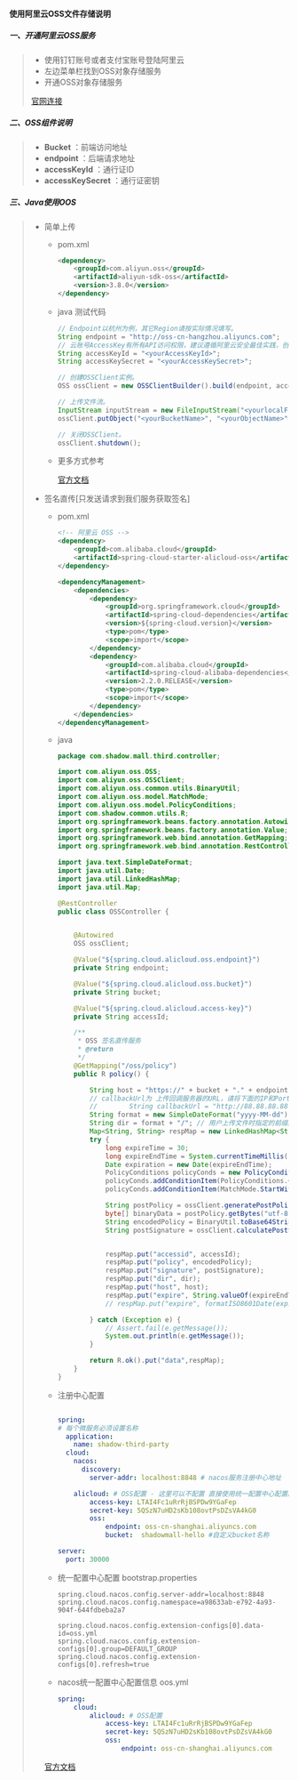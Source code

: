 #### 使用阿里云OSS文件存储说明

##### 一、开通阿里云OSS服务

> - 使用钉钉账号或者支付宝账号登陆阿里云
> - 左边菜单栏找到OSS对象存储服务
> - 开通OSS对象存储服务
>
> [官网连接](https://help.aliyun.com/document_detail/31884.htm)

##### 二、OSS组件说明

> - **Bucket** ：前端访问地址
> - **endpoint** ：后端请求地址
> - **accessKeyId** ：通行证ID
> - **accessKeySecret** ：通行证密钥

##### 三、Java使用OOS

> - 简单上传
>
>   - pom.xml
>
>     ```xml
>     <dependency>
>         <groupId>com.aliyun.oss</groupId>
>         <artifactId>aliyun-sdk-oss</artifactId>
>         <version>3.8.0</version>
>     </dependency>
>     ```
>
>   - java 测试代码
>
>     ```java
>     // Endpoint以杭州为例，其它Region请按实际情况填写。
>     String endpoint = "http://oss-cn-hangzhou.aliyuncs.com";
>     // 云账号AccessKey有所有API访问权限，建议遵循阿里云安全最佳实践，创建并使用RAM子账号进行API访问或日常运维，请登录 https://ram.console.aliyun.com 创建。
>     String accessKeyId = "<yourAccessKeyId>";
>     String accessKeySecret = "<yourAccessKeySecret>";
>     
>     // 创建OSSClient实例。
>     OSS ossClient = new OSSClientBuilder().build(endpoint, accessKeyId, accessKeySecret);
>     
>     // 上传文件流。
>     InputStream inputStream = new FileInputStream("<yourlocalFile>");
>     ossClient.putObject("<yourBucketName>", "<yourObjectName>", inputStream);
>     
>     // 关闭OSSClient。
>     ossClient.shutdown();
>     ```
>
>   - 更多方式参考
>
>     [官方文档](https://help.aliyun.com/document_detail/84781.html)
>
> - 签名直传[只发送请求到我们服务获取签名]
>
>   - pom.xml
>
>     ```xml
>     <!-- 阿里云 OSS -->
>     <dependency>
>         <groupId>com.alibaba.cloud</groupId>
>         <artifactId>spring-cloud-starter-alicloud-oss</artifactId>
>     </dependency>
>     
>     <dependencyManagement>
>         <dependencies>
>             <dependency>
>                 <groupId>org.springframework.cloud</groupId>
>                 <artifactId>spring-cloud-dependencies</artifactId>
>                 <version>${spring-cloud.version}</version>
>                 <type>pom</type>
>                 <scope>import</scope>
>             </dependency>
>             <dependency>
>                 <groupId>com.alibaba.cloud</groupId>
>                 <artifactId>spring-cloud-alibaba-dependencies</artifactId>
>                 <version>2.2.0.RELEASE</version>
>                 <type>pom</type>
>                 <scope>import</scope>
>             </dependency>
>         </dependencies>
>     </dependencyManagement>
>     
>     ```
>
>   - java
>
>     ```java
>     package com.shadow.mall.third.controller;
>     
>     import com.aliyun.oss.OSS;
>     import com.aliyun.oss.OSSClient;
>     import com.aliyun.oss.common.utils.BinaryUtil;
>     import com.aliyun.oss.model.MatchMode;
>     import com.aliyun.oss.model.PolicyConditions;
>     import com.shadow.common.utils.R;
>     import org.springframework.beans.factory.annotation.Autowired;
>     import org.springframework.beans.factory.annotation.Value;
>     import org.springframework.web.bind.annotation.GetMapping;
>     import org.springframework.web.bind.annotation.RestController;
>     
>     import java.text.SimpleDateFormat;
>     import java.util.Date;
>     import java.util.LinkedHashMap;
>     import java.util.Map;
>     
>     @RestController
>     public class OSSController {
>     
>     
>         @Autowired
>         OSS ossClient;
>     
>         @Value("${spring.cloud.alicloud.oss.endpoint}")
>         private String endpoint;
>     
>         @Value("${spring.cloud.alicloud.oss.bucket}")
>         private String bucket;
>     
>         @Value("${spring.cloud.alicloud.access-key}")
>         private String accessId;
>     
>         /**
>          * OSS 签名直传服务
>          * @return
>          */
>         @GetMapping("/oss/policy")
>         public R policy() {
>     
>             String host = "https://" + bucket + "." + endpoint; // host的格式为 bucketname.endpoint
>             // callbackUrl为 上传回调服务器的URL，请将下面的IP和Port配置为您自己的真实信息。
>             //        String callbackUrl = "http://88.88.88.88:8888";
>             String format = new SimpleDateFormat("yyyy-MM-dd").format(new Date());
>             String dir = format + "/"; // 用户上传文件时指定的前缀。
>             Map<String, String> respMap = new LinkedHashMap<String, String>();
>             try {
>                 long expireTime = 30;
>                 long expireEndTime = System.currentTimeMillis() + expireTime * 1000;
>                 Date expiration = new Date(expireEndTime);
>                 PolicyConditions policyConds = new PolicyConditions();
>                 policyConds.addConditionItem(PolicyConditions.COND_CONTENT_LENGTH_RANGE, 0, 1048576000);
>                 policyConds.addConditionItem(MatchMode.StartWith, PolicyConditions.COND_KEY, dir);
>     
>                 String postPolicy = ossClient.generatePostPolicy(expiration, policyConds);
>                 byte[] binaryData = postPolicy.getBytes("utf-8");
>                 String encodedPolicy = BinaryUtil.toBase64String(binaryData);
>                 String postSignature = ossClient.calculatePostSignature(postPolicy);
>     
>     
>                 respMap.put("accessid", accessId);
>                 respMap.put("policy", encodedPolicy);
>                 respMap.put("signature", postSignature);
>                 respMap.put("dir", dir);
>                 respMap.put("host", host);
>                 respMap.put("expire", String.valueOf(expireEndTime / 1000));
>                 // respMap.put("expire", formatISO8601Date(expiration));
>     
>             } catch (Exception e) {
>                 // Assert.fail(e.getMessage());
>                 System.out.println(e.getMessage());
>             }
>     
>             return R.ok().put("data",respMap);
>         }
>     }
>     ```
>
>   - 注册中心配置
>
>     ```yaml
>     
>     spring:
>     # 每个微服务必须设置名称
>       application:
>         name: shadow-third-party
>       cloud:
>         nacos:
>           discovery:
>             server-addr: localhost:8848 # nacos服务注册中心地址
>     
>         alicloud: # OSS配置 - 这里可以不配置 直接使用统一配置中心配置的
>             access-key: LTAI4Fc1uRrRjBSPDw9YGaFep
>             secret-key: 5QSzN7uHD2sKb108ovtPsDZsVA4kG0
>             oss:
>                 endpoint: oss-cn-shanghai.aliyuncs.com
>                 bucket:  shadowmall-hello #自定义bucket名称
>     
>     server:
>       port: 30000
>     
>     ```
>
>   - 统一配置中心配置 bootstrap.properties
>
>     ```properties
>     spring.cloud.nacos.config.server-addr=localhost:8848
>     spring.cloud.nacos.config.namespace=a98633ab-e792-4a93-904f-644fdbeba2a7
>     
>     spring.cloud.nacos.config.extension-configs[0].data-id=oss.yml
>     spring.cloud.nacos.config.extension-configs[0].group=DEFAULT_GROUP
>     spring.cloud.nacos.config.extension-configs[0].refresh=true
>     ```
>
>   - nacos统一配置中心配置信息 oos.yml
>
>     ```yaml
>     spring:
>         cloud:
>             alicloud: # OSS配置
>                 access-key: LTAI4Fc1uRrRjBSPDw9YGaFep
>                 secret-key: 5QSzN7uHD2sKb108ovtPsDZsVA4kG0
>                 oss:
>                     endpoint: oss-cn-shanghai.aliyuncs.com
>     ```
>
>   [官方文档](https://help.aliyun.com/document_detail/31926.html)

